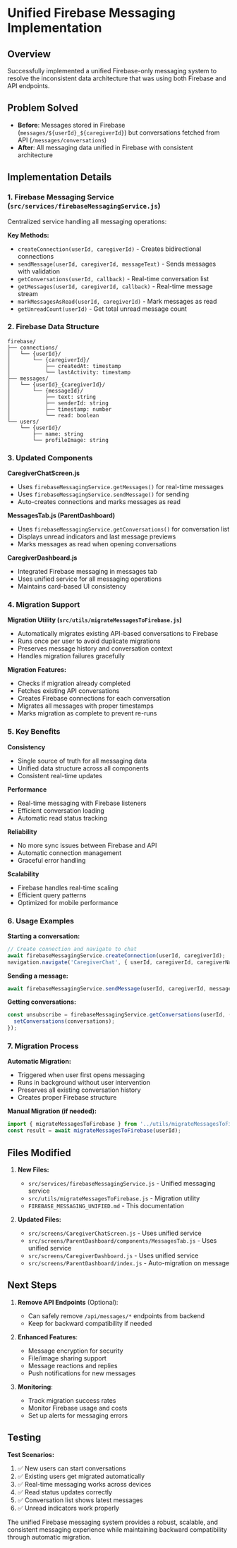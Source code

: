 # Unified Firebase Messaging Implementation

## Overview
Successfully implemented a unified Firebase-only messaging system to resolve the inconsistent data architecture that was using both Firebase and API endpoints.

## Problem Solved
- **Before**: Messages stored in Firebase (`messages/${userId}_${caregiverId}`) but conversations fetched from API (`/messages/conversations`)
- **After**: All messaging data unified in Firebase with consistent architecture

## Implementation Details

### 1. Firebase Messaging Service (`src/services/firebaseMessagingService.js`)
Centralized service handling all messaging operations:

**Key Methods:**
- `createConnection(userId, caregiverId)` - Creates bidirectional connections
- `sendMessage(userId, caregiverId, messageText)` - Sends messages with validation
- `getConversations(userId, callback)` - Real-time conversation list
- `getMessages(userId, caregiverId, callback)` - Real-time message stream
- `markMessagesAsRead(userId, caregiverId)` - Mark messages as read
- `getUnreadCount(userId)` - Get total unread message count

### 2. Firebase Data Structure
```
firebase/
├── connections/
│   └── {userId}/
│       └── {caregiverId}/
│           ├── createdAt: timestamp
│           └── lastActivity: timestamp
├── messages/
│   └── {userId}_{caregiverId}/
│       └── {messageId}/
│           ├── text: string
│           ├── senderId: string
│           ├── timestamp: number
│           └── read: boolean
└── users/
    └── {userId}/
        ├── name: string
        └── profileImage: string
```

### 3. Updated Components

**CaregiverChatScreen.js**
- Uses `firebaseMessagingService.getMessages()` for real-time messages
- Uses `firebaseMessagingService.sendMessage()` for sending
- Auto-creates connections and marks messages as read

**MessagesTab.js (ParentDashboard)**
- Uses `firebaseMessagingService.getConversations()` for conversation list
- Displays unread indicators and last message previews
- Marks messages as read when opening conversations

**CaregiverDashboard.js**
- Integrated Firebase messaging in messages tab
- Uses unified service for all messaging operations
- Maintains card-based UI consistency

### 4. Migration Support

**Migration Utility (`src/utils/migrateMessagesToFirebase.js`)**
- Automatically migrates existing API-based conversations to Firebase
- Runs once per user to avoid duplicate migrations
- Preserves message history and conversation context
- Handles migration failures gracefully

**Migration Features:**
- Checks if migration already completed
- Fetches existing API conversations
- Creates Firebase connections for each conversation
- Migrates all messages with proper timestamps
- Marks migration as complete to prevent re-runs

### 5. Key Benefits

**Consistency**
- Single source of truth for all messaging data
- Unified data structure across all components
- Consistent real-time updates

**Performance**
- Real-time messaging with Firebase listeners
- Efficient conversation loading
- Automatic read status tracking

**Reliability**
- No more sync issues between Firebase and API
- Automatic connection management
- Graceful error handling

**Scalability**
- Firebase handles real-time scaling
- Efficient query patterns
- Optimized for mobile performance

### 6. Usage Examples

**Starting a conversation:**
```javascript
// Create connection and navigate to chat
await firebaseMessagingService.createConnection(userId, caregiverId);
navigation.navigate('CaregiverChat', { userId, caregiverId, caregiverName });
```

**Sending a message:**
```javascript
await firebaseMessagingService.sendMessage(userId, caregiverId, messageText);
```

**Getting conversations:**
```javascript
const unsubscribe = firebaseMessagingService.getConversations(userId, (conversations) => {
  setConversations(conversations);
});
```

### 7. Migration Process

**Automatic Migration:**
- Triggered when user first opens messaging
- Runs in background without user intervention
- Preserves all existing conversation history
- Creates proper Firebase structure

**Manual Migration (if needed):**
```javascript
import { migrateMessagesToFirebase } from '../utils/migrateMessagesToFirebase';
const result = await migrateMessagesToFirebase(userId);
```

## Files Modified

1. **New Files:**
   - `src/services/firebaseMessagingService.js` - Unified messaging service
   - `src/utils/migrateMessagesToFirebase.js` - Migration utility
   - `FIREBASE_MESSAGING_UNIFIED.md` - This documentation

2. **Updated Files:**
   - `src/screens/CaregiverChatScreen.js` - Uses unified service
   - `src/screens/ParentDashboard/components/MessagesTab.js` - Uses unified service
   - `src/screens/CaregiverDashboard.js` - Uses unified service
   - `src/screens/ParentDashboard/index.js` - Auto-migration on message

## Next Steps

1. **Remove API Endpoints** (Optional):
   - Can safely remove `/api/messages/*` endpoints from backend
   - Keep for backward compatibility if needed

2. **Enhanced Features**:
   - Message encryption for security
   - File/image sharing support
   - Message reactions and replies
   - Push notifications for new messages

3. **Monitoring**:
   - Track migration success rates
   - Monitor Firebase usage and costs
   - Set up alerts for messaging errors

## Testing

**Test Scenarios:**
1. ✅ New users can start conversations
2. ✅ Existing users get migrated automatically
3. ✅ Real-time messaging works across devices
4. ✅ Read status updates correctly
5. ✅ Conversation list shows latest messages
6. ✅ Unread indicators work properly

The unified Firebase messaging system provides a robust, scalable, and consistent messaging experience while maintaining backward compatibility through automatic migration.